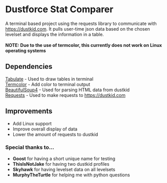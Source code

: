 # Dustforce Stat Comparer
A terminal based project using the requests library to communicate with 
https://dustkid.com. It pulls user-time json data based on the chosen levelset 
and displays the information in a table.<br><br>
**NOTE: Due to the use of termcolor, this currently does not work on Linux 
operating systems**

## Dependencies
[Tabulate](https://pypi.org/project/tabulate/) - Used to draw tables in 
terminal<br>
[Termcolor](https://pypi.org/project/termcolor/) - Add color to terminal 
output<br>
[BeautifulSoup4](https://pypi.org/project/beautifulsoup4/) - Used for 
parsing HTML data from dustkid<br>
[Requests](https://pypi.org/project/requests/) - Used to make requests to 
https://dustkid.com

## Improvements
* Add Linux support
* Improve overall display of data
* Lower the amount of requests to dustkid

### Special thanks to...
* **Goost** for having a short unique name for testing
* **ThisIsNotJake** for having two dustkid profiles
* **Skyhawk** for having levelset data on all levelsets
* **MurphyTheTurtle** for helping me with python questions
